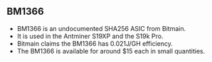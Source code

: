 ## BM1366
- BM1366 is an undocumented SHA256 ASIC from Bitmain.
- It is used in the Antminer S19XP and the S19k Pro.
- Bitmain claims the BM1366 has 0.021J/GH efficiency.
- The BM1366 is available for around $15 each in small quantities.
